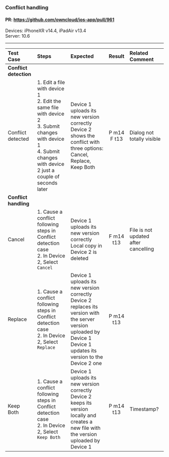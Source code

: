### Conflict handling

#### PR: https://github.com/owncloud/ios-app/pull/961

Devices: iPhoneXR v14.4, iPadAir v13.4<br>
Server: 10.6

---

 
| Test Case | Steps | Expected | Result | Related Comment | 
| :-------- | :---- | :------- | :----: | :-------------- |
|**Conflict detection**|||
| Conflict detected | 1. Edit a file with device 1<br>2. Edit the same file with device 2<br>3. Submit changes with device 1<br>4. Submit changes with device 2 just a couple of seconds later | Device 1 uploads its new version correctly<br>Device 2 shows the conflict with three options: Cancel, Replace, Keep Both | P m14 F t13 | Dialog not totally visible |
|**Conflict handling**|||
| Cancel | 1. Cause a conflict following steps in Conflict detection case<br>2. In Device 2, Select `Cancel` |  Device 1 uploads its new version correctly<br> Local copy in Device 2 is deleted | F m14  t13 | File is not updated after cancelling |
| Replace | 1. Cause a conflict following steps in Conflict detection case<br>2. In Device 2, Select `Replace` |  Device 1 uploads its new version correctly<br> Device 2 replaces its version with the server version uploaded by Device 1<br>Device 1 updates its version to the Device 2 one | P m14 t13 |  |
| Keep Both | 1. Cause a conflict following steps in Conflict detection case<br>2. In Device 2, Select `Keep Both` |  Device 1 uploads its new version correctly<br> Device 2 keeps its version locally and creates a new file with the version uploaded by Device 1 | P m14 t13| Timestamp? |